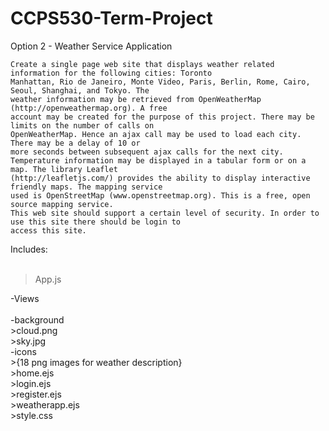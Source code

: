 # CCPS530-Term-Project
Option 2 - Weather Service Application


    Create a single page web site that displays weather related information for the following cities: Toronto
    Manhattan, Rio de Janeiro, Monte Video, Paris, Berlin, Rome, Cairo, Seoul, Shanghai, and Tokyo. The
    weather information may be retrieved from OpenWeatherMap (http://openweathermap.org). A free
    account may be created for the purpose of this project. There may be limits on the number of calls on
    OpenWeatherMap. Hence an ajax call may be used to load each city. There may be a delay of 10 or
    more seconds between subsequent ajax calls for the next city.
    Temperature information may be displayed in a tabular form or on a map. The library Leaflet
    (http://leafletjs.com/) provides the ability to display interactive friendly maps. The mapping service
    used is OpenStreetMap (www.openstreetmap.org). This is a free, open source mapping service.
    This web site should support a certain level of security. In order to use this site there should be login to
    access this site.

Includes:<br/><br/>

  >App.js<br/>

  -Views<br/><br/>
    -background<br/>
      >cloud.png<br/>
      >sky.jpg<br/>
    -icons<br/>
      >{18 png images for weather description}<br/>
    >home.ejs<br/>
    >login.ejs<br/>
    >register.ejs<br/>
    >weatherapp.ejs<br/>
    >style.css<br/>

  

